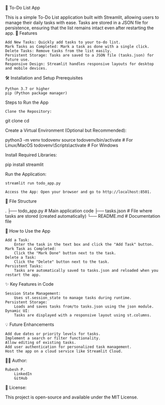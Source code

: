 📝 To-Do List App

This is a simple To-Do List application built with Streamlit, allowing users to manage their daily tasks with ease. Tasks are stored in a JSON file for persistence, ensuring that the list remains intact even after restarting the app.
🚀 Features

    Add New Tasks: Quickly add tasks to your to-do list.
    Mark Tasks as Completed: Mark a task as done with a single click.
    Delete Tasks: Remove tasks from the list easily.
    Persistent Storage: Tasks are saved to a JSON file (tasks.json) for future use.
    Responsive Design: Streamlit handles responsive layouts for desktop and mobile devices.

🛠️ Installation and Setup
Prerequisites

    Python 3.7 or higher
    pip (Python package manager)

Steps to Run the App

    Clone the Repository:

git clone <repository-url>
cd <repository-folder>

Create a Virtual Environment (Optional but Recommended):

python3 -m venv todovenv
source todovenv/bin/activate  # For Linux/MacOS
todovenv\Scripts\activate    # For Windows

Install Required Libraries:

pip install streamlit

Run the Application:

    streamlit run todo_app.py

    Access the App: Open your browser and go to http://localhost:8501.

📂 File Structure

.
├── todo_app.py          # Main application code
├── tasks.json           # File where tasks are stored (created automatically)
└── README.md            # Documentation file

🌟 How to Use the App

    Add a Task:
        Enter the task in the text box and click the "Add Task" button.
    Mark Task as Completed:
        Click the "Mark Done" button next to the task.
    Delete a Task:
        Click the "Delete" button next to the task.
    Persistent Tasks:
        Tasks are automatically saved to tasks.json and reloaded when you restart the app.

✨ Key Features in Code

    Session State Management:
        Uses st.session_state to manage tasks during runtime.
    Persistent Storage:
        Loads and saves tasks from/to tasks.json using the json module.
    Dynamic UI:
        Tasks are displayed with a responsive layout using st.columns.

💡 Future Enhancements

    Add due dates or priority levels for tasks.
    Implement a search or filter functionality.
    Allow editing of existing tasks.
    Add user authentication for personalized task management.
    Host the app on a cloud service like Streamlit Cloud.

🧑‍💻 Author:

    Rubesh P.
        LinkedIn
        GitHub

📜 License:

This project is open-source and available under the MIT License.
